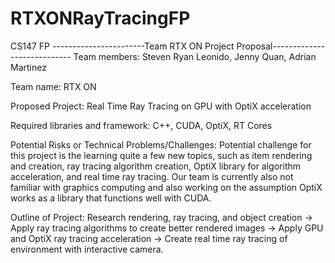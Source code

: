 # RTXONRayTracingFP
CS147 FP
-----------------------Team RTX ON Project Proposal----------------------------
Team members: Steven Ryan Leonido, Jenny Quan, Adrian Martinez

Team name: RTX ON

Proposed Project: Real Time Ray Tracing on GPU with OptiX acceleration

Required libraries and framework: C++, CUDA, OptiX, RT Cores

Potential Risks or Technical Problems/Challenges: Potential challenge for this project is the learning quite a few new topics, such as item rendering and creation, ray tracing algorithm creation, OptiX library for algorithm acceleration, and real time ray tracing. Our team is currently also not familiar with graphics computing and also working on the assumption OptiX works as a library that functions well with CUDA.

Outline of Project: Research rendering, ray tracing, and object creation -> Apply ray tracing algorithms to create better rendered images -> Apply GPU and OptiX ray tracing acceleration -> Create real time ray tracing of environment with interactive camera.
